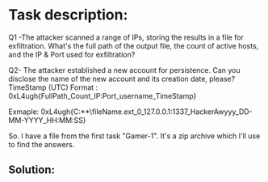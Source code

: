 <h1>Task description:</h1>

Q1 -The attacker scanned a range of IPs, storing the results in a file for exfiltration. What's the full path of the output file, the count of active hosts, and the IP & Port used for exfiltration?

Q2- The attacker established a new account for persistence. Can you disclose the name of the new account and its creation date, please? TimeStamp (UTC) Format : 0xL4ugh{FullPath_Count_IP:Port_username_TimeStamp}

Exmaple: 0xL4ugh{C:**\fileName.ext_0_127.0.0.1:1337_HackerAwyyy_DD-MM-YYYY_HH:MM:SS}

So. I have a file from the first task "Gamer-1".
It's a zip archive which I'll use to find the answers.



<h2>Solution:</h2>

<h3></h3>

